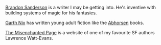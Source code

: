 [Brandon Sanderson](https://brandonsanderson.com) is a writer
I may be getting into. He's inventive with building systems
of magic for his fantasies.

[Garth Nix](http://www.garthnix.com) has written young adult
fiction like the [Abhorsen](http://oldkingdom.com.au/) books.

[The Misenchanted Page](http://www.watt-evans.com/) is a website
of one of my favourite SF authors Lawrence Watt-Evans.

